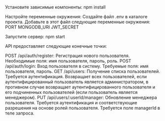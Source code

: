 Установите зависимые компоненты:
npm install

Настройте переменные окружения:
Создайте файл .env в каталоге проекта.
Добавьте в этот файл следующие переменные окружения:
PORT
MONGODB_URI
JWT_SECRET

Запустите сервер:
npm start

API предоставляет следующие конечные точки:

POST /api/auth/register: Регистрация нового пользователя. Необходимые поля: имя пользователя, пароль, роль.
POST /api/auth/login: Вход пользователя в систему. Требуемые поля: имя пользователя, пароль.
GET /api/users: Получение списка пользователей. Требуется аутентификация. Возвращает всех пользователей, если аутентифицированный пользователь является администратором, в противном случае возвращает аутентифицированного пользователя и его подчиненных пользователей (если пользователь является менеджером).
PUT /api/users/:userId/manager: Обновление менеджера пользователя. Требуется аутентификация и соответствующие разрешения на основе ролей пользователя. Требуется поле managerId в теле запроса.
